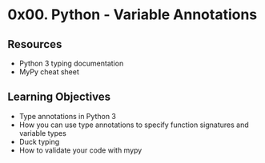 # 0x00. Python - Variable Annotations

## Resources

* Python 3 typing documentation
* MyPy cheat sheet

## Learning Objectives

* Type annotations in Python 3
* How you can use type annotations to specify function signatures and variable types
* Duck typing
* How to validate your code with mypy

